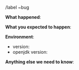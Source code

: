 /label ~bug

<!-- Please use this template while reporting a bug and provide as much info as possible. Not doing so may result in your bug not being addressed in a timely manner. Thanks!
-->


**What happened**:


**What you expected to happen**:


**Environment**:
- version:
- openjdk version:


**Anything else we need to know**:

